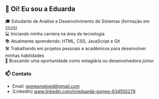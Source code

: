 ## 👋 Oi! Eu sou a Eduarda

🎓 Estudante de Análise e Desenvolvimento de Sistemas (formação em 2025)  
💻 Iniciando minha carreira na área de tecnologia  
📚 Atualmente aprendendo: HTML, CSS, JavaScript e Git  
🛠️ Trabalhando em projetos pessoais e acadêmicos para desenvolver minhas habilidades  
🚀 Buscando uma oportunidade como estagiária ou desenvolvedora júnior  

### 📫 Contato
- Email: gomesmeloed@gmail.com  
- [LinkedIn] www.linkedin.com/in/eduarda-gomes-634555279
